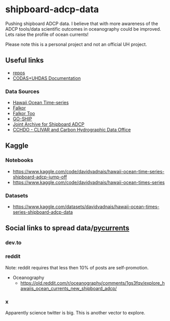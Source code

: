 # shipboard-adcp-data
Pushing shipboard ADCP data. I believe that with more awareness of the ADCP tools/data scientific outcomes in oceanography could be improved. Lets raise the profile of ocean currents!

Please note this is a personal project and not an official UH project.

## Useful links
* [repos](https://currents.soest.hawaii.edu/hg/)
* [CODAS+UHDAS Documentation](https://currents.soest.hawaii.edu/docs/adcp_doc/index.html)

### Data Sources
* [Hawaii Ocean Time-series](https://currents.soest.hawaii.edu/hot/index.html)
* [Falkor](https://currents.soest.hawaii.edu/falkor/)
* [Falkor Too](https://currents.soest.hawaii.edu/falkortoo/)
* [GO-SHIP](https://currents.soest.hawaii.edu/go-ship/sadcp_flastik/gallery/index.html)
* [Joint Archive for Shipboard ADCP](https://uhslc.soest.hawaii.edu/sadcp/main_inv.html)
* [CCHDO - CLIVAR and Carbon Hydrographic Data Office](https://cchdo.ucsd.edu/search?q=GO-SHIP) 

## Kaggle
### Notebooks
* https://www.kaggle.com/code/davidvadnais/hawaii-ocean-time-series-shipboard-adcp-jump-off
* https://www.kaggle.com/code/davidvadnais/hawaii-ocean-times-series
### Datasets 
* https://www.kaggle.com/datasets/davidvadnais/hawaii-ocean-times-series-shipboard-adcp-data


## Social links to spread data/[pycurrents](https://currents.soest.hawaii.edu/hg/pycurrents/)
### dev.to


### reddit
Note: reddit requires that less then 10% of posts are self-promotion.
* Oceanography
    * https://old.reddit.com/r/oceanography/comments/1gs3fqv/explore_hawaiis_ocean_currents_new_shipboard_adcp/

### x
Apparently science twitter is big.  This is another vector to explore.
